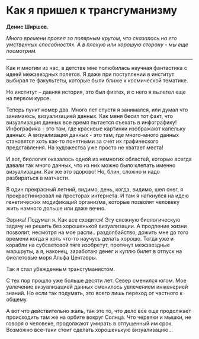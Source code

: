 # Как я пришел к трансгуманизму

**Денис Ширшов.**

*Много времени провел за полярным кругом, что сказалось на его умственных способностях. А в плохую или хорошую сторону - мы еще посмотрим.*

------

Как и многим из нас, в детстве мне полюбилась научная фантастика с идеей межзвездных полетов. Я даже при поступлении в институт выбирал те факультеты, которые были ближе к космической тематике.

Но институт &ndash; давняя история, это был физтех, и с него я вылетел еще на первом курсе.

Теперь пункт номер два. Много лет спустя я занимался, или думал что занимаюсь, визуализацией данных. Как меня бесил тот факт, что визуализация данных все время пытается съехать в инфографику! Инфографика - это там, где красивые картинки изображают капельку данных. А визуализация данных - это там, где много-много данных становятся хоть как-то понятными за счет их графического представления. На художества уже просто не хватает места!

И вот, биология оказалось одной из немногих областей, которые всегда давали так много данных, что из них можно было клепать именно визуализации. Как же это здорово! Но, блин, сложно и надо разбираться в матчасти.

В один прекрасный летний, видимо, день, когда, видимо, шел снег, я прокрастинировал на просторах интернета. И там я наткнулся на идею генетических модификаций организма, которые позволят человеку жить намного дольше или даже вечно.

Эврика! Подумал я. Как все сходится! Эту сложную биологическую задачу не решить без хорошенькой визуализации. А продление жизни позволит, несмотря на мое распи.. раздолбайство, дожить мне до того времени когда я хоть что-то научусь делать хорошо. Тогда уже и корабли на субсветовой тяге изобретут, протянут межзвездные маршруты, а я, наконец, заработаю денег и куплю билет в отпуск на фиолетовые моря Альфа Центавры.

Так я стал убежденным трансгуманистом.

С тех пор прошло уже больше десяти лет. Север сменился югом. Мое увлечение визуализацией данных сменилось увлечением инженерией знаний. Но если так подумать, это всего лишь переход от частного к общему.  

А вот что действительно жаль, так это то, что дело все еще продолжает происходить там же на орбите вокруг Солнца. Что червяки и мышки, не говоря о человеке, продолжают умирать в отпущенный им срок. Возможно все-таки стоит сделать хорошенькую визуализацию...
